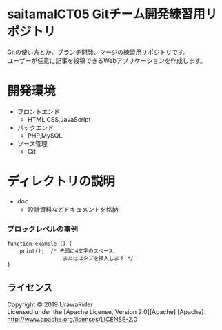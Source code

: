 saitamaICT05 Gitチーム開発練習用リポジトリ
======================
Gitの使い方とか、ブランチ開発、マージの練習用リポジトリです。  
ユーザーが任意に記事を投稿できるWebアプリケーションを作成します。
 
# 開発環境 #
- フロントエンド
  - HTML,CSS,JavaScript
- バックエンド
  - PHP,MySQL
- ソース管理
  - Git

# ディレクトリの説明
- doc
  - 設計資料などドキュメントを格納
 
### ブロックレベルの事例 ###
    function example () {
        print();  /* 先頭に4文字のスペース、
                      またははタブを挿入します */
    }
 
ライセンス
----------
Copyright &copy; 2019 UrawaRider  
Licensed under the [Apache License, Version 2.0][Apache] 
[Apache]: http://www.apache.org/licenses/LICENSE-2.0
